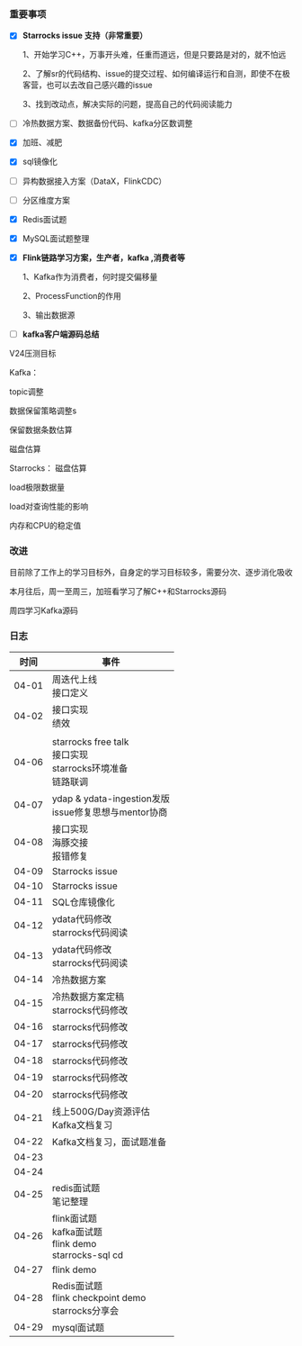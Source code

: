 ### 重要事项

- [x] **Starrocks issue 支持（非常重要）**

  1、开始学习C++，万事开头难，任重而道远，但是只要路是对的，就不怕远

  2、了解sr的代码结构、issue的提交过程、如何编译运行和自测，即使不在极客营，也可以去改自己感兴趣的issue

  3、找到改动点，解决实际的问题，提高自己的代码阅读能力

- [ ] 冷热数据方案、数据备份代码、kafka分区数调整

- [x] 加班、减肥

- [x] sql镜像化

- [ ] 异构数据接入方案（DataX，FlinkCDC）

- [ ] 分区维度方案

- [x] Redis面试题

- [x] MySQL面试题整理

- [x] **Flink链路学习方案，生产者，kafka ,消费者等**

  1、Kafka作为消费者，何时提交偏移量

  2、ProcessFunction的作用

  3、输出数据源

- [ ] **kafka客户端源码总结**



V24压测目标

Kafka：

topic调整

数据保留策略调整s

保留数据条数估算

磁盘估算



Starrocks：
磁盘估算

load极限数据量

load对查询性能的影响

内存和CPU的稳定值



### 改进

目前除了工作上的学习目标外，自身定的学习目标较多，需要分次、逐步消化吸收

本月往后，周一至周三，加班看学习了解C++和Starrocks源码

周四学习Kafka源码




### 日志

| 时间   | 事件                                                         |
|------| ------------------------------------------------------------ |
| 04-01 | 周迭代上线<br />接口定义 |
| 04-02 | 接口实现<br />绩效 |
|  |                                             |
| 04-06 | starrocks free talk<br />接口实现<br />starrocks环境准备<br />链路联调 |
| 04-07 | ydap & ydata-ingestion发版<br />issue修复思想与mentor协商 |
| 04-08 | 接口实现<br />海豚交接<br />报错修复 |
| 04-09 | Starrocks issue |
| 04-10 | Starrocks issue |
| 04-11 | SQL仓库镜像化 |
| 04-12 | ydata代码修改<br />starrocks代码阅读 |
| 04-13 | ydata代码修改<br />starrocks代码阅读 |
| 04-14 | 冷热数据方案 |
| 04-15 | 冷热数据方案定稿<br />starrocks代码修改 |
| 04-16 | starrocks代码修改 |
| 04-17 | starrocks代码修改 |
| 04-18 | starrocks代码修改 |
| 04-19 | starrocks代码修改 |
| 04-20 | starrocks代码修改 |
| 04-21 | 线上500G/Day资源评估<br />Kafka文档复习 |
| 04-22 | Kafka文档复习，面试题准备 |
| 04-23 | |
| 04-24 | |
| 04-25 | redis面试题<br />笔记整理 |
| 04-26 | flink面试题<br />kafka面试题<br />flink demo<br />starrocks-sql cd |
| 04-27 | flink demo |
| 04-28 | Redis面试题<br />flink checkpoint demo<br />starrocks分享会 |
| 04-29 | mysql面试题 |



